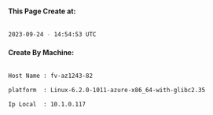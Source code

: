 
   
#### This Page Create at:

```bash

2023-09-24 - 14:54:53 UTC

```

#### Create By Machine:

```bash

Host Name : fv-az1243-82

platform  : Linux-6.2.0-1011-azure-x86_64-with-glibc2.35

Ip Local  : 10.1.0.117

```

